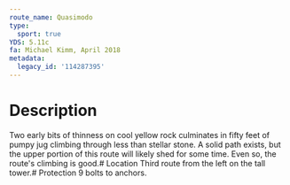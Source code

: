 ```yaml
---
route_name: Quasimodo
type:
  sport: true
YDS: 5.11c
fa: Michael Kimm, April 2018
metadata:
  legacy_id: '114287395'
---
```

# Description
Two early bits of thinness on cool yellow rock culminates in fifty feet of pumpy jug climbing through less than stellar stone. A solid path exists, but the upper portion of this route will likely shed for some time. Even so, the route's climbing is good.# Location
Third route from the left on the tall tower.# Protection
9 bolts to anchors.